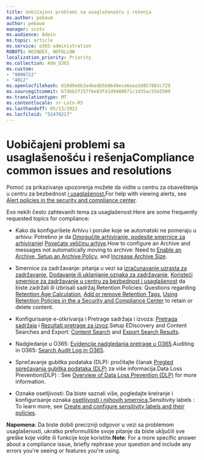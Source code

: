 ```yaml
---
title: Uobičajeni problemi sa usaglašenošću i rešenja
ms.author: pebaum
author: pebaum
manager: scotv
ms.audience: Admin
ms.topic: article
ms.service: o365-administration
ROBOTS: NOINDEX, NOFOLLOW
localization_priority: Priority
ms.collection: Adm_O365
ms.custom:
- "9000722"
- "4812"
ms.openlocfilehash: 010d9e6b3a4bedb5b8649ece6eaa3d857883c729
ms.sourcegitcommit: 67dbb2f157f6e83f41d9480071c1d35ac5565509
ms.translationtype: MT
ms.contentlocale: sr-Latn-RS
ms.lasthandoff: 05/13/2021
ms.locfileid: "52470217"
---
```

# <a name="compliance-common-issues-and-resolutions"></a><span data-ttu-id="36cdb-102">Uobičajeni problemi sa usaglašenošću i rešenja</span><span class="sxs-lookup"><span data-stu-id="36cdb-102">Compliance common issues and resolutions</span></span>

<span data-ttu-id="36cdb-103">Pomoć za prikazivanje upozorenja možete da vidite u centru za obaveštenja u centru za bezbednost [i usaglašenost.](/microsoft-365/compliance/alert-policies.md)</span><span class="sxs-lookup"><span data-stu-id="36cdb-103">For help with viewing alerts, see [Alert policies in the security and compliance center](/microsoft-365/compliance/alert-policies.md).</span></span>

<span data-ttu-id="36cdb-104">Evo nekih često zahtevanih tema za usaglašenost:</span><span class="sxs-lookup"><span data-stu-id="36cdb-104">Here are some frequently requested topics for compliance:</span></span>

- <span data-ttu-id="36cdb-105">Kako da konfigurišete Arhivu i poruke koje se automatski ne pomeraju u arhivu: Potrebno je da [Omogućite arhiviranje, podesite smernice za arhiviranje](/microsoft-365/compliance/enable-archive-mailboxes.md)i [Povećate veličinu arhive](/microsoft-365/compliance/enable-unlimited-archiving.md).</span><span class="sxs-lookup"><span data-stu-id="36cdb-105">How to configure an Archive and messages not automatically moving to archive: Need to [Enable an Archive, Setup an Archive Policy](/microsoft-365/compliance/enable-archive-mailboxes.md), and [Increase Archive Size](/microsoft-365/compliance/enable-unlimited-archiving.md).</span></span>

- <span data-ttu-id="36cdb-106">Smernice za zadržavanje: pitanja u vezi sa [izračunavanje uzrasta za zadržavanje](/exchange/security-and-compliance/messaging-records-management/retention-age.md), [Dodavanje ili uklanjanje oznaka za zadržavanje](/exchange/security-and-compliance/messaging-records-management/add-or-remove-retention-tags.md), [Koristeći smernice za zadržavanje u centru za bezbednost i usaglašenost](/microsoft-365/compliance/retention-policies.md) da biste zadržali ili izbrisali sadržaj.</span><span class="sxs-lookup"><span data-stu-id="36cdb-106">Retention Policies: Questions regarding [Retention Age Calculation](/exchange/security-and-compliance/messaging-records-management/retention-age.md), [Add or remove Retention Tags](/exchange/security-and-compliance/messaging-records-management/add-or-remove-retention-tags.md), [Using Retention Policies in the a Security and Compliance Center](/microsoft-365/compliance/retention-policies.md) to retain or delete content.</span></span>

- <span data-ttu-id="36cdb-107">Konfigurisanje e-otkrivanja i Pretrage sadržaja i izvoza: [Pretraga sadržaja](/microsoft-365/compliance/search-for-content.md) i [Rezultati pretrage za izvoz](/microsoft-365/compliance/export-search-results.md).</span><span class="sxs-lookup"><span data-stu-id="36cdb-107">Setup EDiscovery and Content Searches and Export: [Content Search](/microsoft-365/compliance/search-for-content.md) and [Export Search Results](/microsoft-365/compliance/export-search-results.md).</span></span>

- <span data-ttu-id="36cdb-108">Nadgledanje u O365: [Evidencije nadgledanja pretrage u O365](/microsoft-365/compliance/search-the-audit-log-in-security-and-compliance.md).</span><span class="sxs-lookup"><span data-stu-id="36cdb-108">Auditing in O365: [Search Audit Log in O365](/microsoft-365/compliance/search-the-audit-log-in-security-and-compliance.md).</span></span>

- <span data-ttu-id="36cdb-109">Sprečavanje gubitka podataka (DLP): pročitajte članak [Pregled sprečavanja gubitka podataka (DLP)](/microsoft-365/compliance/data-loss-prevention-policies.md) za više informacija.</span><span class="sxs-lookup"><span data-stu-id="36cdb-109">Data Loss Prevention(DLP) : See [Overview of Data Loss Prevention (DLP)](/microsoft-365/compliance/data-loss-prevention-policies.md) for more information.</span></span>
 
- <span data-ttu-id="36cdb-110">Oznake osetljivosti: Da biste saznali više, pogledajte kreiranje i konfigurisanje oznaka [osetljivosti i njihovih smernica.](/microsoft-365/compliance/create-sensitivity-labels.md)</span><span class="sxs-lookup"><span data-stu-id="36cdb-110">Sensitivity labels : To learn more, see [Create and configure sensitivity labels and their policies](/microsoft-365/compliance/create-sensitivity-labels.md).</span></span>

<span data-ttu-id="36cdb-111">**Napomena**: Da biste dobili precizniji odgovor u vezi sa problemom usaglašenosti, ukratko preformulišite svoje pitanje da biste uključili sve greške koje vidite ili funkcije koje koristite.</span><span class="sxs-lookup"><span data-stu-id="36cdb-111">**Note**: For a more specific answer about a compliance issue, briefly rephrase your question and include any errors you're seeing or features you're using.</span></span>
